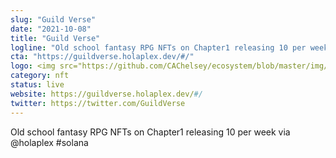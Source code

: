 ```yaml
---
slug: "Guild Verse"
date: "2021-10-08"
title: "Guild Verse"
logline: "Old school fantasy RPG NFTs on Chapter1 releasing 10 per week via @holaplex #solana"
cta: "https://guildverse.holaplex.dev/#/"
logo: <img src="https://github.com/CAChelsey/ecosystem/blob/master/img/guild.jpg">
category: nft
status: live
website: https://guildverse.holaplex.dev/#/
twitter: https://twitter.com/GuildVerse
---
```


Old school fantasy RPG NFTs on Chapter1 releasing 10 per week via @holaplex #solana
